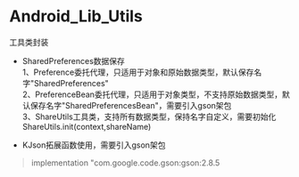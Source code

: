 # Android_Lib_Utils
工具类封装

- SharedPreferences数据保存 <br>
1、Preference委托代理，只适用于对象和原始数据类型，默认保存名字"SharedPreferences"<br>
2、PreferenceBean委托代理，只适用于对象类型，不支持原始数据类型，默认保存名字"SharedPreferencesBean"，需要引入gson架包<br>
3、ShareUtils工具类，支持所有数据类型，保持名字自定义，需要初始化ShareUtils.init(context,shareName)<br>


- KJson拓展函数使用，需要引入gson架包


>implementation "com.google.code.gson:gson:2.8.5
